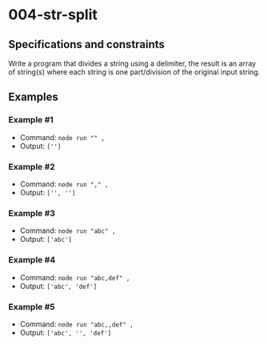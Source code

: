 # 004-str-split

## Specifications and constraints
Write a program that divides a string using a delimiter, the result is an array of string(s) where each string is one part/division of the original input string.

## Examples

### Example #1
- Command: `node run "" ,`
- Output: `['']`

### Example #2
- Command: `node run "," ,`
- Output: `['', '']`

### Example #3
- Command: `node run "abc" ,`
- Output: `['abc']`

### Example #4
- Command: `node run "abc,def" ,`
- Output: `['abc', 'def']`

### Example #5
- Command: `node run "abc,,def" ,`
- Output: `['abc', '', 'def']`